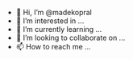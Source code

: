 - 👋 Hi, I’m @madekopral
- 👀 I’m interested in ...
- 🌱 I’m currently learning ...
- 💞️ I’m looking to collaborate on ...
- 📫 How to reach me ...

<!---
madekopral/madekopral is a ✨ special ✨ repository because its `README.md` (this file) appears on your GitHub profile.
You can click the Preview link to take a look at your changes.
--->

